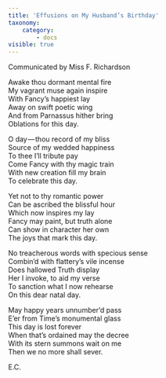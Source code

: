 ```yaml
---
title: 'Effusions on My Husband’s Birthday'
taxonomy:
    category:
        - docs
visible: true
---
```


<div class="author">Communicated by Miss F. Richardson</div>

Awake thou dormant mental fire  
My vagrant muse again inspire  
With Fancy’s happiest lay  
Away on swift poetic wing  
And from Parnassus hither bring  
Oblations for this day.

O day — thou record of my bliss  
Source of my wedded happiness  
To thee I’ll tribute pay  
Come Fancy with thy magic train  
With new creation fill my brain  
To celebrate this day.

Yet not to thy romantic power  
Can be ascribed the blissful hour  
Which now inspires my lay  
Fancy may paint, but truth alone  
Can show in character her own  
The joys that mark this day.

No treacherous words with specious sense  
Combin’d with flattery’s vile incense  
Does hallowed Truth display  
Her I invoke, to aid my verse  
To sanction what I now rehearse  
On this dear natal day.

May happy years unnumber’d pass  
E’er from Time’s monumental glass  
This day is lost forever  
When that’s ordained may the decree  
With its stern summons wait on me  
Then we no more shall sever.

E.C.